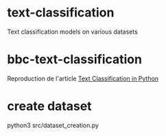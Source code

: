 # text-classification
Text classification models on various datasets
# bbc-text-classification
Reproduction de l'article [Text Classification in Python](https://towardsdatascience.com/text-classification-in-python-dd95d264c802)

# create dataset
python3 src/dataset_creation.py

